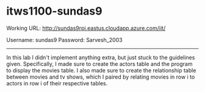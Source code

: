 # itws1100-sundas9

Working URL: http://sundas9rpi.eastus.cloudapp.azure.com/iit/


Username: sundas9
Password: Sarvesh_2003

--------------------------------------------------------------------

In this lab I didn't implement anything extra, but just stuck to the guidelines given. Specifically, I made sure to create the actors table and the program to display the movies table. I also made sure to create the relationship table between movies and tv shows, which I paired by relating movies in row i to actors in row i of their respective tables. 
